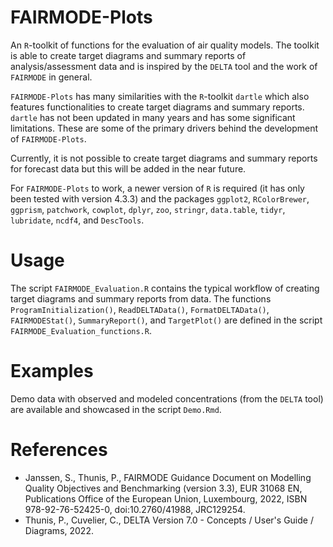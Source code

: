 # FAIRMODE-Plots
An `R`-toolkit of functions for the evaluation of air quality models. The toolkit is able to create target diagrams and summary reports of analysis/assessment data and is inspired by the `DELTA` tool and the work of `FAIRMODE` in general. 

`FAIRMODE-Plots` has many similarities with the `R`-toolkit `dartle` which also features functionalities to create target diagrams and summary reports. `dartle` has not been updated in many years and has some significant limitations. These are some of the primary drivers behind the development of `FAIRMODE-Plots`. 

Currently, it is not possible to create target diagrams and summary reports for forecast data but this will be added in the near future. 

For `FAIRMODE-Plots` to work, a newer version of `R` is required (it has only been tested with version 4.3.3) and the packages `ggplot2`, `RColorBrewer`, `ggprism`, `patchwork`, `cowplot`, `dplyr`, `zoo`, `stringr`, `data.table`, `tidyr`, `lubridate`, `ncdf4`, and `DescTools`.

# Usage

The script `FAIRMODE_Evaluation.R` contains the typical workflow of creating target diagrams and summary reports from data. The functions `ProgramInitialization()`, `ReadDELTAData()`,  `FormatDELTAData()`, `FAIRMODEStat()`, `SummaryReport()`, and `TargetPlot()` are defined in the script `FAIRMODE_Evaluation_functions.R`. 

# Examples

Demo data with observed and modeled concentrations (from the `DELTA` tool) are available and showcased in the script `Demo.Rmd`. 

# References

* Janssen, S., Thunis, P., FAIRMODE Guidance Document on Modelling Quality Objectives and Benchmarking (version 3.3), EUR 31068 EN, Publications Office of the European Union, Luxembourg, 2022, ISBN 978-92-76-52425-0, doi:10.2760/41988, JRC129254.
* Thunis, P., Cuvelier, C., DELTA Version 7.0 - Concepts / User's Guide / Diagrams, 2022.
